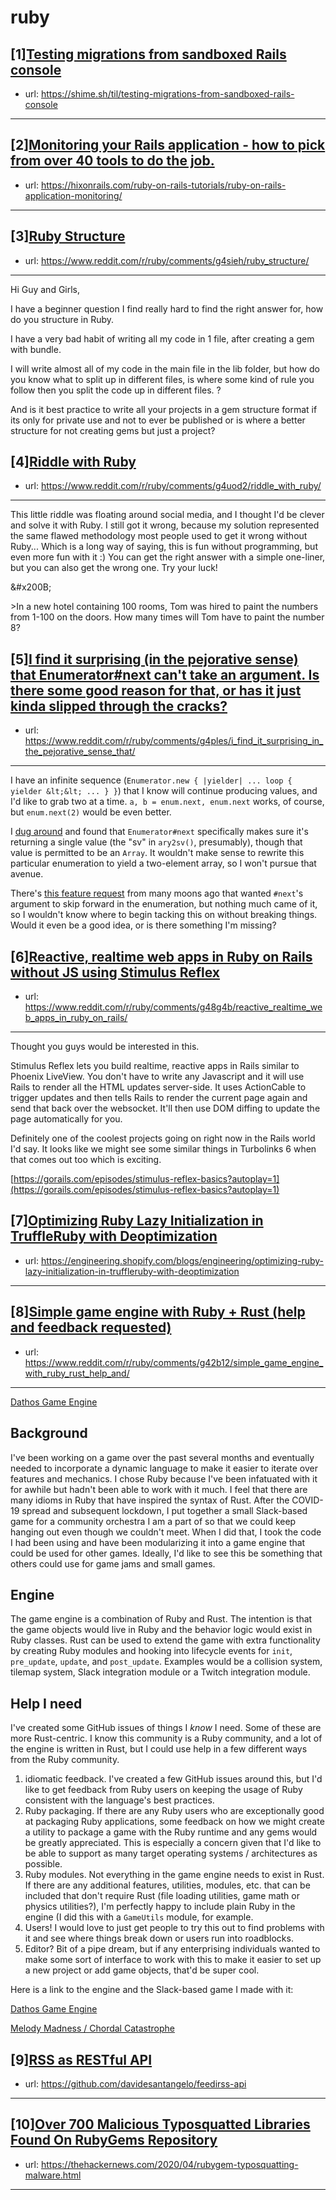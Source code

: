 # ruby
## [1][Testing migrations from sandboxed Rails console](https://www.reddit.com/r/ruby/comments/g5amj3/testing_migrations_from_sandboxed_rails_console/)
- url: https://shime.sh/til/testing-migrations-from-sandboxed-rails-console
---

## [2][Monitoring your Rails application - how to pick from over 40 tools to do the job.](https://www.reddit.com/r/ruby/comments/g4xntv/monitoring_your_rails_application_how_to_pick/)
- url: https://hixonrails.com/ruby-on-rails-tutorials/ruby-on-rails-application-monitoring/
---

## [3][Ruby Structure](https://www.reddit.com/r/ruby/comments/g4sieh/ruby_structure/)
- url: https://www.reddit.com/r/ruby/comments/g4sieh/ruby_structure/
---
Hi Guy and Girls,

I have a beginner question I find really hard to find the right answer for, how do you structure in Ruby.

I have a very bad habit of writing all my code in 1 file, after creating a gem with bundle. 

I will write almost all of my code in the main file in the lib folder, but how do you know what to split up in different files, is where some kind of rule you follow then you split the code up in different files. ?

And is it best practice to write all your projects in a gem structure format if its only for private use and not to ever be published or is where a better structure for not creating gems but just a project?
## [4][Riddle with Ruby](https://www.reddit.com/r/ruby/comments/g4uod2/riddle_with_ruby/)
- url: https://www.reddit.com/r/ruby/comments/g4uod2/riddle_with_ruby/
---
This little riddle was floating around social media, and I thought I'd be clever and solve it with Ruby. I still got it wrong, because my solution represented the same flawed methodology most people used to get it wrong without Ruby... Which is a long way of saying, this is fun without programming, but even more fun with it :) You can get the right answer with a simple one-liner, but you can also get the wrong one. Try your luck!

&amp;#x200B;

&gt;In a new hotel containing 100 rooms, Tom was hired to paint the numbers from 1-100 on the doors. How many times will Tom have to paint the number 8?
## [5][I find it surprising (in the pejorative sense) that Enumerator#next can't take an argument. Is there some good reason for that, or has it just kinda slipped through the cracks?](https://www.reddit.com/r/ruby/comments/g4ples/i_find_it_surprising_in_the_pejorative_sense_that/)
- url: https://www.reddit.com/r/ruby/comments/g4ples/i_find_it_surprising_in_the_pejorative_sense_that/
---
I have an infinite sequence (`Enumerator.new { |yielder| ... loop { yielder &lt;&lt; ... } }`) that I know will continue producing values, and I'd like to grab two at a time. `a, b = enum.next, enum.next` works, of course, but `enum.next(2)` would be even better.

I [dug around](https://github.com/ruby/ruby/blob/bfe706716f7692f0a672a15a261ffffa25526cb1/enumerator.c#L903-L908) and found that `Enumerator#next` specifically makes sure it's returning a single value (the "sv" in `ary2sv()`, presumably), though that value is permitted to be an `Array`. It wouldn't make sense to rewrite this particular enumeration to yield a two-element array, so I won't pursue that avenue.

There's [this feature request](https://bugs.ruby-lang.org/issues/9557) from many moons ago that wanted `#next`'s argument to skip forward in the enumeration, but nothing much came of it, so I wouldn't know where to begin tacking this on without breaking things. Would it even be a good idea, or is there something I'm missing?
## [6][Reactive, realtime web apps in Ruby on Rails without JS using Stimulus Reflex](https://www.reddit.com/r/ruby/comments/g48g4b/reactive_realtime_web_apps_in_ruby_on_rails/)
- url: https://www.reddit.com/r/ruby/comments/g48g4b/reactive_realtime_web_apps_in_ruby_on_rails/
---
Thought you guys would be interested in this.

Stimulus Reflex lets you build realtime, reactive apps in Rails similar to Phoenix LiveView. You don't have to write any Javascript and it will use Rails to render all the HTML updates server-side. It uses ActionCable to trigger updates and then tells Rails to render the current page again and send that back over the websocket. It'll then use DOM diffing to update the page automatically for you.

Definitely one of the coolest projects going on right now in the Rails world I'd say. It looks like we might see some similar things in Turbolinks 6 when that comes out too which is exciting.

[https://gorails.com/episodes/stimulus-reflex-basics?autoplay=1](https://gorails.com/episodes/stimulus-reflex-basics?autoplay=1)
## [7][Optimizing Ruby Lazy Initialization in TruffleRuby with Deoptimization](https://www.reddit.com/r/ruby/comments/g465y7/optimizing_ruby_lazy_initialization_in/)
- url: https://engineering.shopify.com/blogs/engineering/optimizing-ruby-lazy-initialization-in-truffleruby-with-deoptimization
---

## [8][Simple game engine with Ruby + Rust (help and feedback requested)](https://www.reddit.com/r/ruby/comments/g42b12/simple_game_engine_with_ruby_rust_help_and/)
- url: https://www.reddit.com/r/ruby/comments/g42b12/simple_game_engine_with_ruby_rust_help_and/
---
[Dathos Game Engine](https://github.com/BrianMWest/dathos-game-engine)

## Background

I've been working on a game over the past several months and eventually needed to incorporate a dynamic language to make it easier to iterate over features and mechanics. I chose Ruby because I've been infatuated with it for awhile but hadn't been able to work with it much. I feel that there are many idioms in Ruby that have inspired the syntax of Rust. After the COVID-19 spread and subsequent lockdown, I put together a small Slack-based game for a community orchestra I am a part of so that we could keep hanging out even though we couldn't meet. When I did that, I took the code I had been using and have been modularizing it into a game engine that could be used for other games. Ideally, I'd like to see this be something that others could use for game jams and small games.

## Engine

The game engine is a combination of Ruby and Rust. The intention is that the game objects would live in Ruby and the behavior logic would exist in Ruby classes. Rust can be used to extend the game with extra functionality by creating Ruby modules and hooking into lifecycle events for `init`, `pre_update`, `update`, and `post_update`. Examples would be a collision system, tilemap system, Slack integration module or a Twitch integration module.

## Help I need

I've created some GitHub issues of things I _know_ I need. Some of these are more Rust-centric. I know this community is a Ruby community, and a lot of the engine is written in Rust, but I could use help in a few different ways from the Ruby community.

1. idiomatic feedback. I've created a few GitHub issues around this, but I'd like to get feedback from Ruby users on keeping the usage of Ruby consistent with the language's best practices.
2. Ruby packaging. If there are any Ruby users who are exceptionally good at packaging Ruby applications, some feedback on how we might create a utility to package a game with the Ruby runtime and any gems would be greatly appreciated. This is especially a concern given that I'd like to be able to support as many target operating systems / architectures as possible.
3. Ruby modules. Not everything in the game engine needs to exist in Rust. If there are any additional features, utilities, modules, etc. that can be included that don't require Rust (file loading utilities, game math or physics utilities?), I'm perfectly happy to include plain Ruby in the engine (I did this with a `GameUtils` module, for example.
4. Users! I would love to just get people to try this out to find problems with it and see where things break down or users run into roadblocks.
5. Editor? Bit of a pipe dream, but if any enterprising individuals wanted to make some sort of interface to work with this to make it easier to set up a new project or add game objects, that'd be super cool.

Here is a link to the engine and the Slack-based game I made with it:

[Dathos Game Engine](https://github.com/BrianMWest/dathos-game-engine)

[Melody Madness / Chordal Catastrophe](https://github.com/BrianMWest/melody-madness)
## [9][RSS as RESTful API](https://www.reddit.com/r/ruby/comments/g4532n/rss_as_restful_api/)
- url: https://github.com/davidesantangelo/feedirss-api
---

## [10][Over 700 Malicious Typosquatted Libraries Found On RubyGems Repository](https://www.reddit.com/r/ruby/comments/g3qwx3/over_700_malicious_typosquatted_libraries_found/)
- url: https://thehackernews.com/2020/04/rubygem-typosquatting-malware.html
---


